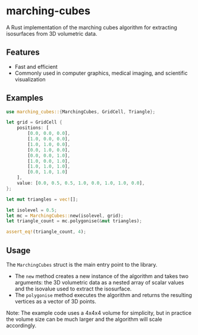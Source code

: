 # marching-cubes
A Rust implementation of the marching cubes algorithm for extracting isosurfaces from 3D volumetric data.

## Features
- Fast and efficient
- Commonly used in computer graphics, medical imaging, and scientific visualization

## Examples
```rs
use marching_cubes::{MarchingCubes, GridCell, Triangle};

let grid = GridCell {
    positions: [
        [0.0, 0.0, 0.0],
        [1.0, 0.0, 0.0],
        [1.0, 1.0, 0.0],
        [0.0, 1.0, 0.0],
        [0.0, 0.0, 1.0],
        [1.0, 0.0, 1.0],
        [1.0, 1.0, 1.0],
        [0.0, 1.0, 1.0]
    ],
    value: [0.0, 0.5, 0.5, 1.0, 0.0, 1.0, 1.0, 0.0],
};

let mut triangles = vec![];

let isolevel = 0.5;
let mc = MarchingCubes::new(isolevel, grid);
let triangle_count = mc.polygonise(&mut triangles);

assert_eq!(triangle_count, 4);
```

## Usage
The `MarchingCubes` struct is the main entry point to the library.
- The `new` method creates a new instance of the algorithm and takes two arguments: the 3D volumetric data as a nested array of scalar values and the isovalue used to extract the isosurface.
- The `polygonise` method executes the algorithm and returns the resulting vertices as a vector of 3D points.

Note: The example code uses a 4x4x4 volume for simplicity, but in practice the volume size can be much larger and the algorithm will scale accordingly.